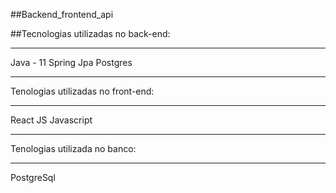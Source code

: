 ##Backend_frontend_api

##Tecnologias utilizadas no back-end:
<hr>
Java - 11
Spring
Jpa
Postgres
<hr>
Tenologias utilizadas no front-end:
<hr>
React JS
Javascript
<hr>

Tenologias utilizada no banco:
<hr>
PostgreSql